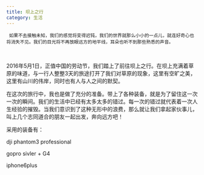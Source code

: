 ```yaml
---
title: 坝上之行
category: 生活
---
```

```
 如果不去接触未知，我们的感觉将变得迟钝，我们的世界就那么小小的一点儿，就连好奇心也将消失不见。我们的目光将不再放眼远方的地平线，耳朵也听不到那些熟悉的声音。
```
<div align='middle'>
<script>
	document.write("<iframe height=498 width=510 src='http://player.youku.com/embed/XMTYyMjAxOTgwMA==' frameborder=0 allowfullscreen></iframe>");
</script>
</div>

<br>


2016年5月1日，正值中国的劳动节，我们踏上了前往坝上之行。在坝上充满着草原的味道，与一行人整整3天的旅途打开了我们对草原的现象，这里有空旷之美，这里有山川的伟岸，同时也有人与人之间的默契。

在这次的旅行中，我也是做了充分的准备。带上了各种装备，就是为了留住这一次一次的瞬间。我们的生活中已经有太多太多的错过。每一次的错过就代表着一次人生经验的摧毁。当我们意识到了这种无形中的浪费，那么就让我们拿起家伙事儿，叫上几个志同道合的朋友一起出发，奔向远方吧！

采用的装备有：


dji phantom3 professional


gopro sivler + G4


iphone6plus


